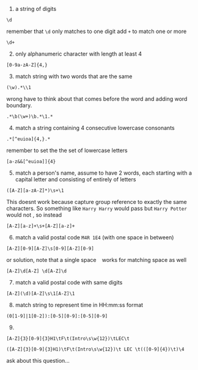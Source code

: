 

1. a string of digits

`\d`

remember that `\d` only matches to one digit add `+` to match one or more

```
\d+
```


2. only alphanumeric character with length at least 4

```
[0-9a-zA-Z]{4,}
```

3. match string with two words that are the same

```
(\w).*\\1
```
wrong have to think about that comes before the word and adding word boundary.

```
.*\b(\w+)\b.*\1.*
```

4. match a string containing 4 consecutive lowercase consonants

```
.*[^euioa]{4,}.*
```

remember to set the the set of lowercase letters

```
[a-z&&[^euioa]]{4}
```


5. match a person's name, assume to have 2 words, each starting with a capital letter and consisting of entirely of letters

```
([A-Z][a-zA-Z]*)\s+\1
```

This doesnt work because capture group reference to exactly the same characters. So something like `Harry Harry` would pass but `Harry Potter` would not , so instead

```
[A-Z][a-z]+\s+[A-Z][a-z]+
```

6. match a valid postal code `M4R 1E4` (with one space in between)

```
[A-Z][0-9][A-Z]\s[0-9][A-Z][0-9]
```

or solution, note that a single space ` ` works for matching space as well

```
[A-Z]\d[A-Z] \d[A-Z]\d
```


7. match a valid postal code with same digits

```
[A-Z](\d)[A-Z]\s\1[A-Z]\1
```

8. match string to represent time in HH:mm:ss format

```
(0[1-9]|1[0-2]):[0-5][0-9]:[0-5][0-9]
```


9.

```
[A-Z]{3}[0-9]{3}H1\tF\t(Intro\s\w{12})\tLEC\t
```

```
([A-Z]{3}[0-9]{3}H1)\tF\t(Intro\s\w{12})\t LEC \t(([0-9]{4})\t)\4
```

ask about this question...
